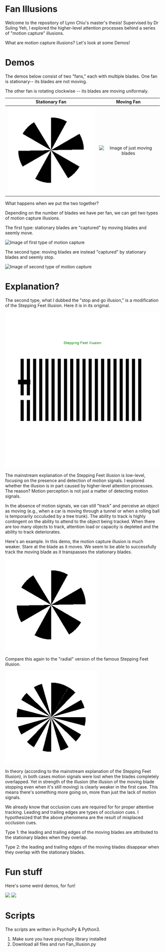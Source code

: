 # Fan Illusions
Welcome to the repository of Lynn Chiu's master's thesis! Supervised by Dr Suling Yeh, I explored the higher-level attention processes behind a series of "motion capture" illusions. 

What are motion capture illusions? Let's look at some Demos!

# Demos

The demos below consist of two "fans," each with multiple blades. 
One fan is stationary-- its blades are not moving. 


The other fan is rotating clockwise -- its blades are moving uniformaly. 

Stationary Fan             |  Moving Fan
:-------------------------:|:-------------------------:
![Image of stationary blades](just_stat.gif)  |  ![Image of just moving blades](just_moving.gif)


What happens when we put the two together? 

Depending on the number of blades we have per fan, we can get two types of motion capture illusions. 

The first type: stationary blades are "captured" by moving blades and seemly move. 

![Image of first type of motion capture](6x12.gif) 

The second type: moving blades are instead "captured" by stationary blades and seemly stop. 

![Image of second type of motion capture](6x6.gif)

# Explanation?

The second type, what I dubbed the "stop and go illusion," is a modification of the Stepping Feet illusion. Here it is in its original.

![Image of stepping feet illusion](stepping_feet.gif)

The mainstream explanation of the Stepping Feet illusion is low-level, focusing on the presence and detection of motion signals. I explored whether the illusion is in part caused by higher-level attention processes. The reason? Motion perception is not just a matter of detecting motion signals. 

In the absence of motion signals, we can still "track" and perceive an object as moving  (e.g., when a car is moving through a tunnel or when a rolling ball is temporarily occuluded by a tree trunk). The ability to track is highly contingent on the ability to attend to the object being tracked. When there are too many objects to track, attention load or capacity is depleted and the ability to track deteriorates. 

Here's an example. In this demo, the motion capture illusion is much weaker. Stare at the blade as it moves. We seem to be able to successfully track the moving blade as it transpasses the stationary blades.  

![Image of single blade moving across multiple blades](6x1.gif)

Compare this again to the "radial" version of the famous Stepping Feet illusion. 

![Image of radial stepping feet illusion](radial_stepping_feet.gif)

In theory (according to the mainstream explanation of the Stepping Feet Illusion), in both cases motion signals were lost when the blades completely overlapped. Yet in strength of the illusion (the illusion of the moving blade stopping even when it's still moving) is clearly weaker in the first case. This means there's something more going on, more than just the lack of motion signals. 

We already know that occlusion cues are required for for proper attentive tracking. Leading and trailing edges are types of occlusion cues. I hypothesized that the above phenomena are the result of misplaced occlusion cues. 

Type 1: the leading and trailing edges of the moving blades are attributed to the stationary blades when they overlap.

Type 2: the leading and trailing edges of the moving blades disappear when they overlap with the stationary blades. 

# Fun stuff

Here's some weird demos, for fun!

![](odd.gif) ![](odd2.gif)


# Scripts

The scripts are written in PsychoPy & Python3. 

1. Make sure you have psychopy library installed 
2. Download all files and run Fan_Illusion.py 
